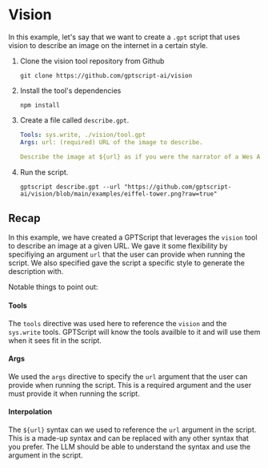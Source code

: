 # Vision 

In this example, let's say that we want to create a `.gpt` script that uses vision to describe an image on the internet in a certain style.

1. Clone the vision tool repository from Github

    ```shell
    git clone https://github.com/gptscript-ai/vision
    ```

2. Install the tool's dependencies

    ```shell
    npm install
    ```

3. Create a file called `describe.gpt`.

    ```yaml
    Tools: sys.write, ./vision/tool.gpt
    Args: url: (required) URL of the image to describe. 

    Describe the image at ${url} as if you were the narrator of a Wes Anderson film and write it to a file named description.txt.
    ```

4. Run the script.

    ```shell
    gptscript describe.gpt --url "https://github.com/gptscript-ai/vision/blob/main/examples/eiffel-tower.png?raw=true"
    ```

## Recap

In this example, we have created a GPTScript that leverages the `vision` tool to describe an image at a given URL. We gave it some flexibility by specifiying an argument `url` that the user can provide when running the script. We also specified gave the script a specific style to generate the description with.

Notable things to point out:

#### Tools

The `tools` directive was used here to reference the `vision` and the `sys.write` tools.  GPTScript will know the tools availble to it and will use them when it sees fit in the script.

#### Args

We used the `args` directive to specify the `url` argument that the user can provide when running the script. This is a required argument and the user must provide it when running the script.

#### Interpolation

The `${url}` syntax can we used to reference the `url` argument in the script. This is a made-up syntax and can be replaced with any other syntax that you prefer. The LLM should be able to understand the syntax and use the argument in the script.
